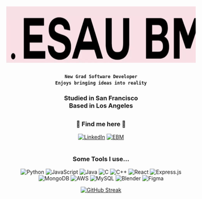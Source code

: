 <h1 align="center">
 
<img src="https://github.com/Esau4119/Esau4119/blob/main/ebmGif.gif" alt="ebmGif" width="700" height="150">

  </h1>
<h4 align="center">
 
 **`New Grad Software Developer`**<br>
 **`Enjoys bringing ideas into reality`**<br>
 
 </h4>
<h3 align="center">
 

 Studied in San Francisco<br>Based in Los Angeles
</h3>

## 

<h3 align="center">🔗 Find me here 🔗</h3>
<div align="center">

[![LinkedIn](https://img.shields.io/badge/LinkedIn-000000.svg?logo=linkedin&logoColor=FAE0E3)](https://linkedin.com/in/esaubm) [![EBM](https://img.shields.io/badge/EBM-Portfolio-000?labelColor=FAE0E3&style=flat)](https://ebmscrypt.com/)


</div>

#
<h3 align="center">Some Tools I use...</h3>

<div align="center">
 
![Python](https://img.shields.io/badge/python-000000?style=flat&logo=python&logoColor=FAE0E3 ) 
![JavaScript](https://img.shields.io/badge/javascript-000000.svg?style=flat&logo=javascript&logoColor=FAE0E3 ) 
![Java](https://img.shields.io/badge/java-000000.svg?style=flat&logo=openjdk&logoColor=FAE0E3 ) 
![C](https://img.shields.io/badge/c-000000.svg?style=flat&logo=c&logoColor=FAE0E3 ) 
![C++](https://img.shields.io/badge/c++-000000.svg?style=flat&logo=c%2B%2B&logoColor=FAE0E3 ) 
![React](https://img.shields.io/badge/react-000000.svg?style=flat&logo=react&logoColor=FAE0E3 ) 
![Express.js](https://img.shields.io/badge/express.js-000000.svg?style=flat&logo=express&logoColor=FAE0E3 ) 
![MongoDB](https://img.shields.io/badge/MongoDB-000000.svg?style=flat&logo=mongodb&logoColor=FAE0E3 ) 
![AWS](https://img.shields.io/badge/AWS-000000.svg?style=flat&logo=amazon-aws&logoColor=FAE0E3 ) 
![MySQL](https://img.shields.io/badge/mysql-000000.svg?style=flat&logo=mysql&logoColor=FAE0E3 ) 
![Blender](https://img.shields.io/badge/blender-000000.svg?style=flat&logo=blender&logoColor=FAE0E3 ) 
![Figma](https://img.shields.io/badge/figma-000000.svg?style=flat&logo=figma&logoColor=FAE0E3 )
</div>

<div align="center">
  
[![GitHub Streak](https://streak-stats.demolab.com?user=Esau4119&theme=dark&hide_border=true&date_format=M%20j%5B%2C%20Y%5D&background=000000&ring=FAE0E3&fire=FAE0E3&currStreakNum=FAE0E3&currStreakLabel=FAE0E3&dates=D6C6E1&sideNums=FAE0E3&sideLabels=FAE0E3)](https://git.io/streak-stats)

</div>


<!-- Proudly created with GPRM ( https://gprm.itsvg.in ) -->
